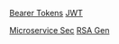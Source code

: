 [Bearer Tokens](https://swagger.io/docs/specification/authentication/bearer-authentication/)
[JWT](https://jwt.io/introduction/)

[Microservice Sec](https://developer.okta.com/blog/2020/03/23/microservice-security-patterns)
[RSA Gen](https://travistidwell.com/jsencrypt/demo/)